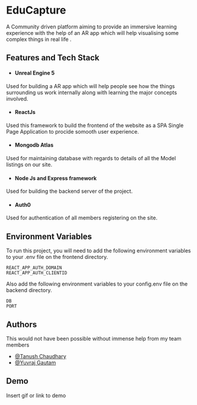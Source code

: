 
# EduCapture

A Community driven platform aiming to provide an immersive 
learning experience with the help of an AR app which will help visualising some complex things in real life .


## Features and Tech Stack

- #### Unreal Engine 5
Used for building a AR app which will help people see how the things surrounding us work internally along with learning the major concepts involved.

- #### ReactJs
Used this framework to build the frontend of the website as a SPA Single Page Application to procide somooth user experience.

- #### Mongodb Atlas
Used for maintaining database with regards to details of all the Model listings on our site.

- #### Node Js and Express framework
Used for building the backend server of the project.

- #### Auth0
Used for authentication of all members registering on the site.


## Environment Variables

To run this project, you will need to add the following environment variables to your .env file on the frontend directory.

`REACT_APP_AUTH_DOMAIN`  
`REACT_APP_AUTH_CLIENTID`


Also add the following environment variables to your config.env file on the backend directory.

`DB`  
`PORT`


## Authors
This would not have been possible without immense help from my team members
- [@Tanush Chaudhary](https://www.github.com/tanush15)
- [@Yuvraj Gautam](https://www.github.com/yuvrajg37)




## Demo

Insert gif or link to demo


